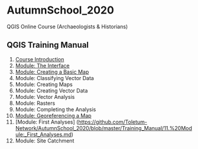 # AutumnSchool_2020
QGIS Online Course (Archaeologists &amp; Historians)
## QGIS Training Manual
1. [Course Introduction](https://github.com/Toletum-Network/AutumnSchool_2020/blob/master/Training_Manual/1.%20Course%20Introduction.md)
2. [Module: The Interface](https://github.com/Toletum-Network/AutumnSchool_2020/blob/master/Training_Manual/2.%20Module:_The_Interface.md)
3. [Module: Creating a Basic Map](https://github.com/Toletum-Network/AutumnSchool_2020/blob/master/Training_Manual/3.%20Module:_Creating_a_Basic_Map.md)
4. Module: Classifying Vector Data
5. Module: Creating Maps
6. Module: Creating Vector Data
7. Module: Vector Analysis
8. Module: Rasters
9. Module: Completing the Analysis
10. [Module: Georeferencing a Map](https://github.com/Toletum-Network/AutumnSchool_2020/blob/master/Training_Manual/10.%20Module:_Georeferencing_a_map.md)
11. [Module: First Analyses] (https://github.com/Toletum-Network/AutumnSchool_2020/blob/master/Training_Manual/11.%20Module:_First_Analyses.md)
12. Module: Site Catchment
